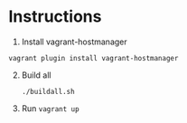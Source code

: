 Instructions
============

1. Install vagrant-hostmanager

  ```vagrant plugin install vagrant-hostmanager```

2. Build all

    ```./buildall.sh```

3. Run ```vagrant up```
